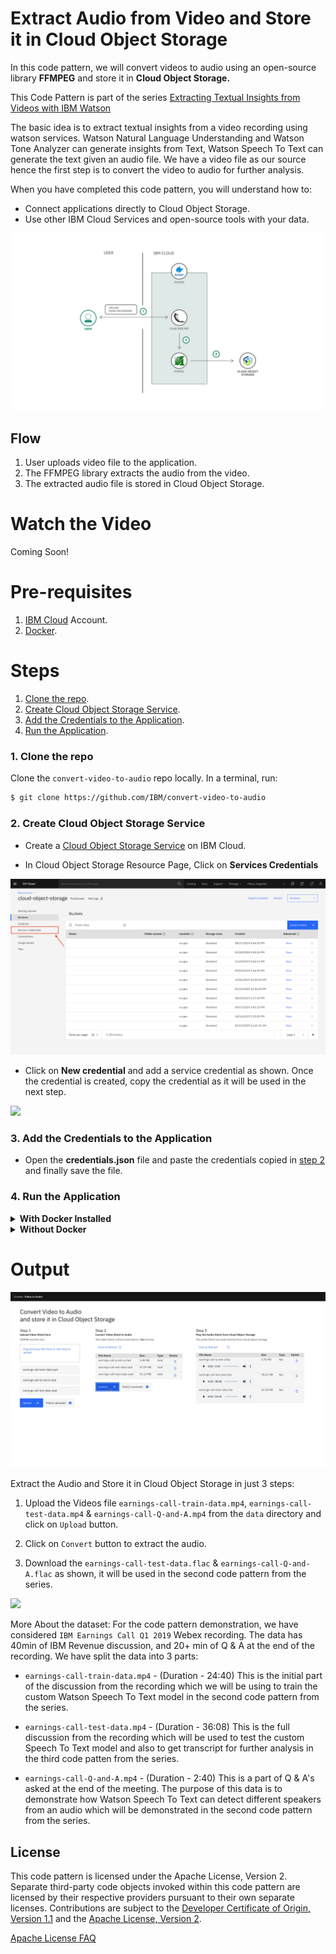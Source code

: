 # Extract Audio from Video and Store it in Cloud Object Storage

In this code pattern, we will convert videos to audio using an open-source library **FFMPEG** and store it in **Cloud Object Storage.** 

This Code Pattern is part of the series [Extracting Textual Insights from Videos with IBM Watson]()

The basic idea is to extract textual insights from a video recording using watson services. Watson Natural Language Understanding and Watson Tone Analyzer can generate insights from Text, Watson Speech To Text can generate the text given an audio file. We have a video file as our source hence the first step is to convert the video to audio for further analysis.

When you have completed this code pattern, you will understand how to:

* Connect applications directly to Cloud Object Storage.
* Use other IBM Cloud Services and open-source tools with your data.

<!--add an image in this path-->
![architecture](doc/source/images/architecture.png)

<!--Optionally, add flow steps based on the architecture diagram-->
## Flow

1. User uploads video file to the application.
2. The FFMPEG library extracts the audio from the video.
3. The extracted audio file is stored in Cloud Object Storage.

<!--Optionally, update this section when the video is created-->
# Watch the Video

Coming Soon!

<!-- [![video](http://img.youtube.com/vi/Jxi7U7VOMYg/0.jpg)](https://www.youtube.com/watch?v=Jxi7U7VOMYg) -->

# Pre-requisites

1. [IBM Cloud](https://cloud.ibm.com) Account.
2. [Docker](https://www.docker.com/products/docker-desktop).


# Steps

1. [Clone the repo](#1-clone-the-repo).
2. [Create Cloud Object Storage Service](#2-create-cloud-object-storage-service).
3. [Add the Credentials to the Application](#3-add-the-credentials-to-the-application).
4. [Run the Application](#4-run-the-application).


### 1. Clone the repo

Clone the `convert-video-to-audio` repo locally. In a terminal, run:

```bash
$ git clone https://github.com/IBM/convert-video-to-audio
```

### 2. Create Cloud Object Storage Service

- Create a [Cloud Object Storage Service](https://cloud.ibm.com/catalog/services/cloud-object-storage) on IBM Cloud.

- In Cloud Object Storage Resource Page, Click on **Services Credentials**

![](doc/source/images/service-credentials.png)

- Click on **New credential** and add a service credential as shown. Once the credential is created, copy the credential as it will be used in the next step.

![](doc/source/images/create-cos-credentials.gif)

### 3. Add the Credentials to the Application

- Open the **credentials.json** file and paste the credentials copied in [step 2](#2-create-cloud-object-storage-service) and finally save the file.

### 4. Run the Application

<details><summary><b>With Docker Installed</b></summary>

- Build the **Dockerfile** as follows :

```bash
$ docker image build -t convert-video-to-audio .
```

- once the dockerfile is built run the docker file as follows :

```bash
$ docker run -p 8080:8080 convert-video-to-audio
```

- The Application will be available on <http://localhost:8080>

</details>

<details><summary><b>Without Docker </b></summary>

- Install the **FFMPEG** library.

For Mac users run the following command:

```bash
$ brew install ffmpeg
```

Other platform users can refer to the [ffmpeg documentation](https://www.ffmpeg.org/download.html) to install the library.

- Install the python libraries as follows:

```bash
$ pip install -r requirements.txt
```

- Finally run the application as follows:

```bash
$ python app.py
```

- The Application will be available on <http://localhost:8080>

</details>

# Output

![sample_output](doc/source/images/sample-output.png)

Extract the Audio and Store it in Cloud Object Storage in just 3 steps:

1. Upload the Videos file `earnings-call-train-data.mp4`, `earnings-call-test-data.mp4` & `earnings-call-Q-and-A.mp4` from the `data` directory and click on `Upload` button.

2. Click on `Convert` button to extract the audio.

3. Download the `earnings-call-test-data.flac` & `earnings-call-Q-and-A.flac` as shown, it will be used in the second code pattern from the series.

![](doc/source/images/download-data.gif)

More About the dataset:
For the code pattern demonstration, we have considered `IBM Earnings Call Q1 2019` Webex recording. The data has 40min of IBM Revenue discussion, and 20+ min of Q & A at the end of the recording. We have split the data into 3 parts:

- `earnings-call-train-data.mp4` - (Duration - 24:40)
This is the initial part of the discussion from the recording which we will be using to train the custom Watson Speech To Text model in the second code pattern from the series.

- `earnings-call-test-data.mp4` - (Duration - 36:08)
This is the full discussion from the recording which will be used to test the custom Speech To Text model and also to get transcript for further analysis in the third code patten from the series.

- `earnings-call-Q-and-A.mp4` - (Duration - 2:40)
This is a part of Q & A's asked at the end of the meeting. The purpose of this data is to demonstrate how Watson Speech To Text can detect different speakers from an audio which will be demonstrated in the second code pattern from the series.

<!-- keep this -->
## License

This code pattern is licensed under the Apache License, Version 2. Separate third-party code objects invoked within this code pattern are licensed by their respective providers pursuant to their own separate licenses. Contributions are subject to the [Developer Certificate of Origin, Version 1.1](https://developercertificate.org/) and the [Apache License, Version 2](https://www.apache.org/licenses/LICENSE-2.0.txt).

[Apache License FAQ](https://www.apache.org/foundation/license-faq.html#WhatDoesItMEAN)
